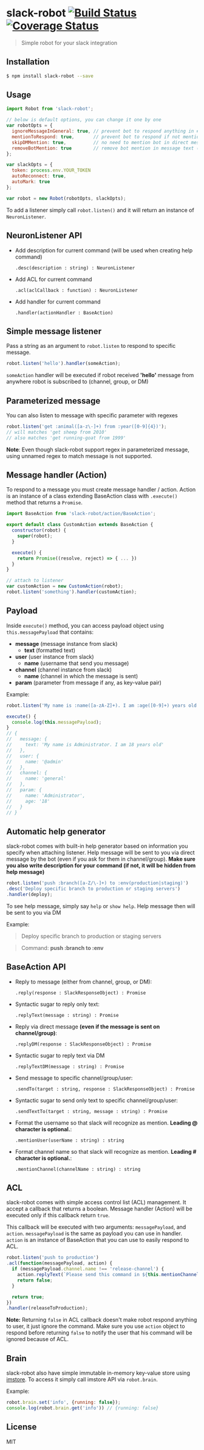 # slack-robot [![Build Status](https://travis-ci.org/pveyes/slack-robot.svg)](https://travis-ci.org/pveyes/slack-robot) [![Coverage Status](https://coveralls.io/repos/pveyes/slack-robot/badge.svg?branch=master&service=github)](https://coveralls.io/github/pveyes/slack-robot?branch=master)
> Simple robot for your slack integration

## Installation
```sh
$ npm install slack-robot --save
```

## Usage
```js
import Robot from 'slack-robot';

// below is default options, you can change it one by one
var robotOpts = {
  ignoreMessageInGeneral: true, // prevent bot to respond anything in #general channel
  mentionToRespond: true,       // prevent bot to respond if not mentioned
  skipDMMention: true,          // no need to mention bot in direct message (ignore mentionToRespond opt in DM)
  removeBotMention: true        // remove bot mention in message text (your matcher should include bot name)
};

var slackOpts = {
  token: process.env.YOUR_TOKEN
  autoReconnect: true,
  autoMark: true
};

var robot = new Robot(robotOpts, slackOpts);
```

To add a listener simply call `robot.listen()` and it will return an instance of `NeuronListener`.

## NeuronListener API

- Add description for current command (will be used when creating help command)

  `.desc(description : string) : NeuronListener`

- Add ACL for current command

  `.acl(aclCallback : function) : NeuronListener`

- Add handler for current command

  `.handler(actionHandler : BaseAction)`

## Simple message listener

Pass a string as an argument to `robot.listen` to respond to specific message.

```js
robot.listen('hello').handler(someAction);
```

`someAction` handler will be executed if robot received **'hello'** message from anywhere robot is subscribed to (channel, group, or DM)

## Parameterized message

You can also listen to message with specific parameter with regexes

```js
robot.listen('get :animal([a-z\-]+) from :year([0-9]{4})');
// will matches 'get sheep from 2010'
// also matches 'get running-goat from 1999'
```

**Note**: Even though slack-robot support regex in parameterized message, using unnamed regex to match message is not supported.

## Message handler (Action)

To respond to a message you must create message handler / action. Action is an instance of a class extending BaseAction class with `.execute()` method that returns a `Promise`.

```js
import BaseAction from 'slack-robot/action/BaseAction';

export default class CustomAction extends BaseAction {
  constructor(robot) {
    super(robot);
  }

  execute() {
    return Promise((resolve, reject) => { ... })
  }
}

// attach to listener
var customAction = new CustomAction(robot);
robot.listen('something').handler(customAction);
```

## Payload

Inside `execute()` method, you can access payload object using `this.messagePayload` that contains:
- **message** (message instance from slack)
  - **text** (formatted text)
- **user** (user instance from slack)
  - **name** (username that send you message)
- **channel** (channel instance from slack)
  - **name** (channel in which the message is sent)
- **param** (parameter from message if any, as key-value pair)

Example:
```js
robot.listen('My name is :name([a-zA-Z]+). I am :age([0-9]+) years old');

execute() {
  console.log(this.messagePayload);
}
// {
//   message: {
//     text: 'My name is Administrator. I am 18 years old'
//   },
//   user: {
//     name: '@admin'
//   },
//   channel: {
//     name: 'general'
//   },
//   param: {
//     name: 'Administrator',
//     age: '18'
//   }
// }
```

## Automatic help generator

slack-robot comes with built-in help generator based on information you specify when attaching listener. Help message will be sent to you via direct message by the bot (even if you ask for them in channel/group). **Make sure you also write description for your command (if not, it will be hidden from help message)**

```js
robot.listen('push :branch([a-Z/\-]+) to :env(production|staging)')
.desc('Deploy specific branch to production or staging servers')
.handler(deploy);
```

To see help message, simply say `help` or `show help`. Help message then will be sent to you via DM

Example:
> Deploy specific branch to production or staging servers

> Command: **push :branch to :env**


## BaseAction API

- Reply to message (either from channel, group, or DM):

  `.reply(response : SlackResponseObject) : Promise`

- Syntactic sugar to reply only text:

  `.replyText(message : string) : Promise`

- Reply via direct message **(even if the message is sent on channel/group)**:

  `.replyDM(response : SlackResponseObject) : Promise`

- Syntactic sugar to reply text via DM

  `.replyTextDM(message : string) : Promise`

- Send message to specific channel/group/user:

  `.sendTo(target : string, response : SlackResponseObject) : Promise`

- Syntactic sugar to send only text to specific channel/group/user:

  `.sendTextTo(target : string, message : string) : Promise`

- Format the username so that slack will recognize as mention. **Leading @ character is optional.**:

  `.mentionUser(userName : string) : string`

- Format channel name so that slack will recognize as mention. **Leading # character is optional.**:

  `.mentionChannel(channelName : string) : string`

## ACL

slack-robot comes with simple access control list (ACL) management. It accept a callback that returns a boolean.
Message handler (Action) will be executed only if this callback return `true`.

This callback will be executed with two arguments: `messagePayload`, and `action`. `messagePayload` is the same as payload you can use in handler. `action` is an instance of BaseAction that you can use to easily respond to ACL.

```js
robot.listen('push to production')
.acl(function(messagePayload, action) {
  if (messagePayload.channel.name !== 'release-channel') {
    action.replyText(`Please send this command in ${this.mentionChannel('release-channel')}`)
    return false;
  }

  return true;
})
.handler(releaseToProduction);
```

**Note:** Returning `false` in ACL callback doesn't make robot respond anything to user, it just ignore the command. Make sure you use `action` object to respond before returning `false` to notify the user that his command will be ignored because of ACL.

## Brain

slack-robot also have simple immutable in-memory key-value store using [imstore](https://github.com/pveyes/imstore). To access it simply call imstore API via `robot.brain`.

Example:
```js
robot.brain.set('info', {running: false});
console.log(robot.brain.get('info')) // {running: false}
```

## License

MIT
